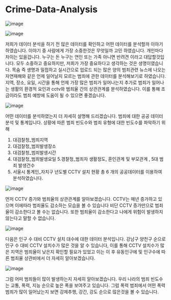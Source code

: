 # Crime-Data-Analysis
![image](https://user-images.githubusercontent.com/92245622/220792509-6c902638-afd3-4e3c-88df-172e192e6dd2.png)

![image](https://user-images.githubusercontent.com/92245622/220792711-3fdab78c-80d6-4efe-b7c1-2d0ecbbc49cb.png)

저희가 데이터 분석을 하기 전 많은 데이터를 확인하고 어떤 데이터를 분석할까 이야기 하였습니다.
이야기 중 사람에게 가장 소중한것은 무엇일까 고민 하였습니다.
개인마다 차이는 있을겁니다. 누구는 돈 누구는 연인 또는 가족 아니면 반려견 이라고 대답할것입니다.
모두 소중하고 중요하지만, 저희가 가장 중요하다고 생각하는 것은 생명이였습니다. 
목숨 즉 생명과 밀접하고 실시간으로 업로드 되는 많은 양의 범죄관련 뉴스에 나오는 자연재해와 같은 언제 일어날지 모르는 범죄에 관한 데이터를 분석해보기로 하였습니다.
지역, 장소, 요일, 시간을 통해 언제 가장 많은 범죄가 일어나는지 추가로 범죄가 일어나는 생활의 환경적 요인과 cctv와 범죄율 간의 상관관계를 분석하였습니다. 
이를 통해 조금이라도 범죄 예방에 도움이 될 수 있으면 좋겠습니다. 

![image](https://user-images.githubusercontent.com/92245622/220792760-31b63f6a-47c5-4b21-a6c0-52e682ad430f.png)

어떤 데이터를 분석하였는지 더 자세히 설명해 드리겠습니다. 
범죄에 대한 공공 데이터 분석 및 통계입니다. 상황에 따른 범죄 빈도수와 범죄 유형에 대한 빈도수를 파악하기 위해 
1. 대검찰청_범죄지역
2. 대검찰청_범죄발생장소
3. 대검찰청_범죄발생시간
4. 대검찰청_범죄발생요일
5.경찰청_범죄자 생활정도, 혼인관계 및 부모관계 , 5대 범죄 발생건수 
6. 서울시 통계인_자치구 년도별 CCTV 설치 현황
총 6 개의 공공데이터를 이용하여 분석하였습니다.

![image](https://user-images.githubusercontent.com/92245622/220792839-392c09ea-4778-4ee9-ba47-b2678b374b1b.png)

먼저 CCTV 증가와 범죄율의 상관관계를 알아보겠습니다.
CCTV는 매년 증가하고 있으며 이에따라 범죄율도 감소하는 모습을 볼 수 있습니다
 비단 CCTV 증가만으로 범죄율이 감소한다고 볼 수는 없습니다. 또한 범죄율이 감소한다고 나에게 위험이 발생하지
않는다고 말할 수 없습니다. 

![image](https://user-images.githubusercontent.com/92245622/220792942-f6a9501e-192d-4387-94f8-10dee66ebd65.png)

다음은 인구 수 대비 CCTV 설치 대수에 대한 데이터 분석입니다. 강남구 양천구 순으로 인구 수 대비 CCTV 설치수가 많은 것을 알 수 있습니다, 이를 통해 CCTV 설치수가 많은 지역은 범죄율이 낮은지 확인할 필요가 있었고 이는 이 후 유동인구에 및 인구수에 따른 범죄율 상관비에서 더 자세히 알아보겠습니다.

![image](https://user-images.githubusercontent.com/92245622/220793031-aa2e5a87-7858-4c8d-912b-957fd43be628.png)

그럼 어떠  범죄들이 많이 발생하는지 자세히 알아보겠습니다.
우리 나라의 범죄 빈도수는 교통, 폭력, 지능 순으로 높은 폭을 보여주고 있습니다.  그럼 폭력 범죄에서 어떤 폭력 범죄가 많이 일어났는지 보면 
강제추행, 강간, 강도 순으로 많은것을 볼 수 있습니다.  
